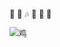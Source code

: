 
<!--
**Zhao-Yan-Yan/Zhao-Yan-Yan** is a ✨ _special_ ✨ repository because its `README.md` (this file) appears on your GitHub profile.

Here are some ideas to get you started:

- 🔭 I’m currently working on ...
- 🌱 I’m currently learning ...
- 👯 I’m looking to collaborate on ...
- 🤔 I’m looking for help with ...
- 💬 Ask me about ...
- 📫 How to reach me: ...
- 😄 Pronouns: ...
- ⚡ Fun fact: ...
-->
🎤 🕺 🎶 🏀 🐔 👏 

![鸡](http://n.sinaimg.cn/sinacn20190503s/353/w708h445/20190503/e3Fm-hwfpcxn7635868.jpg)

